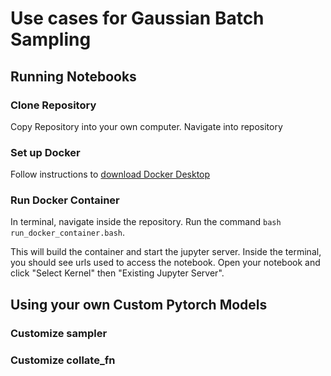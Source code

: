 # Use cases for Gaussian Batch Sampling

## Running Notebooks

### Clone Repository
Copy Repository into your own computer. Navigate into repository

### Set up Docker
Follow instructions to [download Docker Desktop](https://www.docker.com/get-started/)


### Run Docker Container
In terminal, navigate inside the repository. Run the command `bash run_docker_container.bash`. 

This will build the container and start the jupyter server. Inside the terminal, you should see urls used to access the notebook. Open your notebook and click "Select Kernel" then "Existing Jupyter Server".  

## Using your own Custom Pytorch Models

### Customize sampler

### Customize collate_fn

